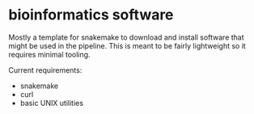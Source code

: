# bioinformatics software

Mostly a template for snakemake to download and install software that might be used in the pipeline.
This is meant to be fairly lightweight so it requires minimal tooling.

Current requirements:

- snakemake
- curl
- basic UNIX utilities
